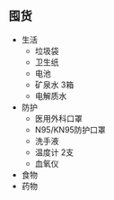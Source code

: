 ## 囤货

- 生活
  - 垃圾袋
  - 卫生纸
  - 电池
  - 矿泉水 3箱
  - 电解质水
- 防护
  - 医用外科口罩
  - N95/KN95防护口罩
  - 洗手液
  - 温度计 2支
  - 血氧仪
- 食物
- 药物
